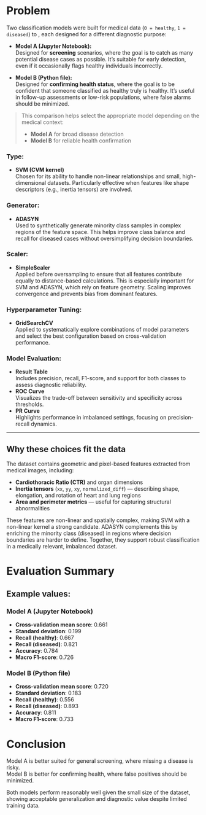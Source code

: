 # Problem

Two classification models were built for medical data (`0 = healthy`, `1 = diseased`) to , each designed for a different diagnostic purpose:

- **Model A (Jupyter Notebook):**  
  Designed for **screening** scenarios, where the goal is to catch as many potential disease cases as possible. It’s suitable for early detection, even if it occasionally flags healthy individuals incorrectly.

- **Model B (Python file):**  
  Designed for **confirming health status**, where the goal is to be confident that someone classified as healthy truly is healthy. It’s useful in follow-up assessments or low-risk populations, where false alarms should be minimized.

> This comparison helps select the appropriate model depending on the medical context:  
> - **Model A** for broad disease detection  
> - **Model B** for reliable health confirmation

### Type:
- **SVM (CVM kernel)**  
  Chosen for its ability to handle non-linear relationships and small, high-dimensional datasets. Particularly effective when features like shape descriptors (e.g., inertia tensors) are involved.

### Generator:
- **ADASYN**  
  Used to synthetically generate minority class samples in complex regions of the feature space. This helps improve class balance and recall for diseased cases without oversimplifying decision boundaries.

### Scaler:
- **SimpleScaler**  
    Applied before oversampling to ensure that all features contribute equally to distance-based calculations. This is especially important for SVM and ADASYN, which rely on feature geometry. Scaling improves convergence and prevents bias from dominant features.
  
### Hyperparameter Tuning:
- **GridSearchCV**  
  Applied to systematically explore combinations of model parameters and select the best configuration based on cross-validation performance.

### Model Evaluation:
- **Result Table**  
  Includes precision, recall, F1-score, and support for both classes to assess diagnostic reliability.
- **ROC Curve**  
  Visualizes the trade-off between sensitivity and specificity across thresholds.
- **PR Curve**  
  Highlights performance in imbalanced settings, focusing on precision-recall dynamics.

---

## Why these choices fit the data

The dataset contains geometric and pixel-based features extracted from medical images, including:
- **Cardiothoracic Ratio (CTR)** and organ dimensions  
- **Inertia tensors** (`xx`, `yy`, `xy`, `normalized_diff`) — describing shape, elongation, and rotation of heart and lung regions  
- **Area and perimeter metrics** — useful for capturing structural abnormalities

These features are non-linear and spatially complex, making SVM with a non-linear kernel a strong candidate. ADASYN complements this by enriching the minority class (diseased) in regions where decision boundaries are harder to define. Together, they support robust classification in a medically relevant, imbalanced dataset.


# Evaluation Summary

## Example values:

### Model A (Jupyter Notebook)
- **Cross-validation mean score**: 0.661  
- **Standard deviation**: 0.199  
- **Recall (healthy)**: 0.667  
- **Recall (diseased)**: 0.821  
- **Accuracy**: 0.784  
- **Macro F1-score**: 0.726

### Model B (Python file)
- **Cross-validation mean score**: 0.720  
- **Standard deviation**: 0.183  
- **Recall (healthy)**: 0.556  
- **Recall (diseased)**: 0.893  
- **Accuracy**: 0.811  
- **Macro F1-score**: 0.733

# Conclusion

Model A is better suited for general screening, where missing a disease is risky.  
Model B is better for confirming health, where false positives should be minimized.

Both models perform reasonably well given the small size of the dataset, showing acceptable generalization and diagnostic value despite limited training data.
